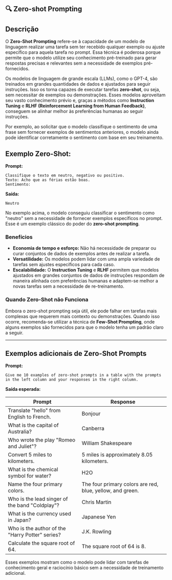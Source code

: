 ## 🔍 Zero-shot Prompting

## **Descrição**
O **Zero-Shot Prompting** refere-se à capacidade de um modelo de linguagem realizar uma tarefa sem ter recebido qualquer exemplo ou ajuste específico para aquela tarefa no prompt. Essa técnica é poderosa porque permite que o modelo utilize seu conhecimento pré-treinado para gerar respostas precisas e relevantes sem a necessidade de exemplos pré-fornecidos.

Os modelos de linguagem de grande escala (LLMs), como o GPT-4, são treinados em grandes quantidades de dados e ajustados para seguir instruções. Isso os torna capazes de executar tarefas **zero-shot**, ou seja, sem necessitar de exemplos ou demonstrações. Esses modelos aproveitam seu vasto conhecimento prévio e, graças a métodos como **Instruction Tuning** e **RLHF (Reinforcement Learning from Human Feedback)**, conseguem se alinhar melhor às preferências humanas ao seguir instruções.  

Por exemplo, ao solicitar que o modelo classifique o sentimento de uma frase sem fornecer exemplos de sentimentos anteriores, o modelo ainda pode identificar corretamente o sentimento com base em seu treinamento.

## **Exemplo Zero-Shot:**

**Prompt:**
```
Classifique o texto em neutro, negativo ou positivo.
Texto: Acho que as férias estão boas.
Sentimento:
```

**Saída:**
```
Neutro
```

No exemplo acima, o modelo conseguiu classificar o sentimento como "neutro" sem a necessidade de fornecer exemplos específicos no prompt. Esse é um exemplo clássico do poder do **zero-shot prompting**.

### **Benefícios**  
- **Economia de tempo e esforço:** Não há necessidade de preparar ou curar conjuntos de dados de exemplos antes de realizar a tarefa.
- **Versatilidade:** Os modelos podem lidar com uma ampla variedade de tarefas sem ajustes específicos para cada caso.
- **Escalabilidade:** O **Instruction Tuning** e **RLHF** permitem que modelos ajustados em grandes conjuntos de dados de instruções respondam de maneira alinhada com preferências humanas e adaptem-se melhor a novas tarefas sem a necessidade de re-treinamento.

### **Quando Zero-Shot não Funciona**
Embora o zero-shot prompting seja útil, ele pode falhar em tarefas mais complexas que requerem mais contexto ou demonstrações. Quando isso ocorre, recomenda-se utilizar a técnica de **Few-Shot Prompting**, onde alguns exemplos são fornecidos para que o modelo tenha um padrão claro a seguir.

---

## Exemplos adicionais de Zero-Shot Prompts

**Prompt:**  
```
Give me 10 examples of zero-shot prompts in a table with the prompts in the left column and your responses in the right column.
```

**Saída esperada:**

| Prompt                                          | Response                                          |
|-------------------------------------------------|--------------------------------------------------|
| Translate "hello" from English to French.      | Bonjour                                          |
| What is the capital of Australia?               | Canberra                                         |
| Who wrote the play "Romeo and Juliet"?          | William Shakespeare                              |
| Convert 5 miles to kilometers.                  | 5 miles is approximately 8.05 kilometers.       |
| What is the chemical symbol for water?          | H2O                                             |
| Name the four primary colors.                   | The four primary colors are red, blue, yellow, and green. |
| Who is the lead singer of the band "Coldplay"? | Chris Martin                                    |
| What is the currency used in Japan?             | Japanese Yen                                    |
| Who is the author of the "Harry Potter" series? | J.K. Rowling                                    |
| Calculate the square root of 64.                | The square root of 64 is 8.                     |

Esses exemplos mostram como o modelo pode lidar com tarefas de conhecimento geral e raciocínio básico sem a necessidade de treinamento adicional.